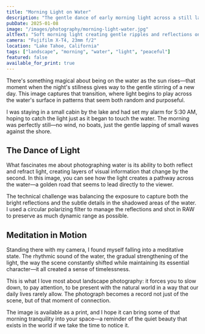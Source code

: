 ```yaml
---
title: "Morning Light on Water"
description: "The gentle dance of early morning light across a still lake surface."
pubDate: 2025-01-08
image: "/images/photography/morning-light-water.jpg"
altText: "Soft morning light creating gentle ripples and reflections on a calm lake surface"
camera: "Fujifilm X-T4, 23mm f/2"
location: "Lake Tahoe, California"
tags: ["landscape", "morning", "water", "light", "peaceful"]
featured: false
available_for_print: true
---
```


There's something magical about being on the water as the sun rises—that moment when the night's stillness gives way to the gentle stirring of a new day. This image captures that transition, where light begins to play across the water's surface in patterns that seem both random and purposeful.

I was staying in a small cabin by the lake and had set my alarm for 5:30 AM, hoping to catch the light just as it began to touch the water. The morning was perfectly still—no wind, no boats, just the gentle lapping of small waves against the shore.

## The Dance of Light

What fascinates me about photographing water is its ability to both reflect and refract light, creating layers of visual information that change by the second. In this image, you can see how the light creates a pathway across the water—a golden road that seems to lead directly to the viewer.

The technical challenge was balancing the exposure to capture both the bright reflections and the subtle details in the shadowed areas of the water. I used a circular polarizing filter to manage the reflections and shot in RAW to preserve as much dynamic range as possible.

## Meditation in Motion

Standing there with my camera, I found myself falling into a meditative state. The rhythmic sound of the water, the gradual strengthening of the light, the way the scene constantly shifted while maintaining its essential character—it all created a sense of timelessness.

This is what I love most about landscape photography: it forces you to slow down, to pay attention, to be present with the natural world in a way that our daily lives rarely allow. The photograph becomes a record not just of the scene, but of that moment of connection.

The image is available as a print, and I hope it can bring some of that morning tranquility into your space—a reminder of the quiet beauty that exists in the world if we take the time to notice it.
